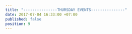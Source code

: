 ```yaml
---
title: "---------------THURSDAY EVENTS---------------"
date: 2017-07-04 16:33:00 +07:00
published: false
position: 9
---
```


